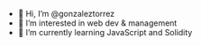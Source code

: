- 👋 Hi, I’m @gonzaleztorrez
- 👀 I’m interested in web dev & management
- 🌱 I’m currently learning JavaScript and Solidity

<!---
gonzaleztorrez/gonzaleztorrez is a ✨ special ✨ repository because its `README.md` (this file) appears on your GitHub profile.
You can click the Preview link to take a look at your changes.
--->
